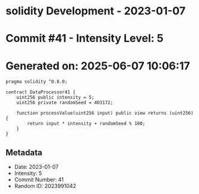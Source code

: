 ﻿# solidity Development - 2023-01-07
# Commit #41 - Intensity Level: 5
# Generated on: 2025-06-07 10:06:17
```solidity
pragma solidity ^0.8.0;

contract DataProcessor41 {
    uint256 public intensity = 5;
    uint256 private randomSeed = 403172;

    function processValue(uint256 input) public view returns (uint256) {
        return input * intensity + randomSeed % 100;
    }
}
```
## Metadata
- Date: 2023-01-07
- Intensity: 5
- Commit Number: 41
- Random ID: 2023991042
